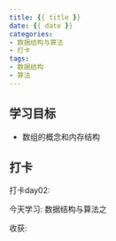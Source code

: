 ```yaml
---
title: {{ title }}
date: {{ date }}
categories:
- 数据结构与算法
- 打卡
tags:
- 数据结构
- 算法
---
```


## 学习目标

* 数组的概念和内存结构

<!-- more -->


## 打卡

打卡day02:

今天学习: 数据结构与算法之

收获: 

